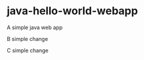 java-hello-world-webapp
=======================

A simple java web app

B simple change   

C simple change
